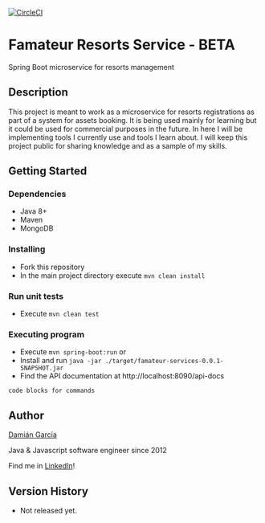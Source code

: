 [![CircleCI](https://circleci.com/gh/dexequiel87/famateur-resorts-service.svg?style=svg)](https://circleci.com/gh/dexequiel87/famateur-resorts-service)

# Famateur Resorts Service - BETA

Spring Boot microservice for resorts management 

## Description

This project is meant to work as a microservice for resorts registrations as part of a system for assets booking. 
It is being used mainly for learning but it could be used for commercial purposes in the future. 
In here I will be implementing tools I currently use and tools I learn about. 
I will keep this project public for sharing knowledge and as a sample of my skills.

## Getting Started

### Dependencies

* Java 8+
* Maven
* MongoDB

### Installing

* Fork this repository
* In the main project directory execute `mvn clean install`

### Run unit tests
* Execute `mvn clean test`

### Executing program

* Execute `mvn spring-boot:run` or
* Install and run `java -jar ./target/famateur-services-0.0.1-SNAPSHOT.jar `
* Find the API documentation at http://localhost:8090/api-docs
 
```
code blocks for commands
```

## Author

[Damián García](https://github.com/dexequiel87/)

Java & Javascript software engineer since 2012

Find me in [LinkedIn](https://www.linkedin.com/in/dexequielgarcia/)!

## Version History

* Not released yet.

